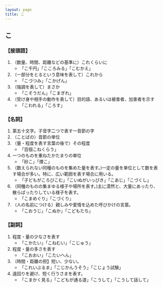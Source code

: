 ```yaml
---
layout: page
title: こ
---
```

## こ

### 【接頭語】
1. （数量、時間、距離などの基準に）これくらいに
    - 「こ千円」「こころみる」「こむかえ」
2. （一部分をとるという意味を表して）これから
    - 「こづつみ」「こかげん」
3. （強調を表して）まさか
    - 「こそうだん」「こまぎれ」
4. （受け身や相手の動作を表して）目的語、あるいは被害者、加害者を示す
    - 「こわれる」「ころす」
    
### 【名詞】
1. 第五十文字。子音字二つで表す一音節の字
2. （ことばの）音節の単位
3. （量・程度を表す言葉の後で）その程度
    - 「百個こねくらう」
4. 一つのものを重ねたかたまりの単位
    - 「砂こ」「煙こ」
5. （数えられない同種のものを集めた量を表す。)一定の量を単位として数を表す場合が多い。特に、広い範囲を表す場合に用いる。
    - 「子どもがころびこむ」「こいぬがいっぴき」「こあじ」「こづくし」
6. （同種のものの集まゆる様子や場所を表す。)主に漠然と、大量にあったり、散らばったりしている様子を表す。
    - 「こまめぐり」「こづくり」
7. （人の名前につける）親しみや愛情を込めた呼びかけの言葉。
    - 「こおうじ」「こぬか」「こどもたち」

### 【副詞】
1. 程度・量の少なさを表す
    - 「こかたい」「こねむい」「こじゅう」
2. 程度・量の多さを表す
    - 「こおおい」「こたいへん」
3. （時間・距離の担】短い、少ない。
    - 「これいぶるま」「こじかんうそう」「こじょう試験」
4. 遠回りを避け、短く行うさまを表す。
    - 「こまかく見る」「こどもが通る道」「こうして」「こうして話して」